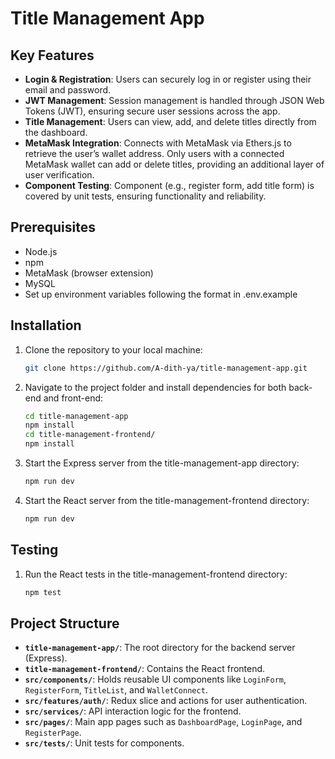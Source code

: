 # Title Management App

## Key Features

- **Login & Registration**: Users can securely log in or register using their email and password.
- **JWT Management**: Session management is handled through JSON Web Tokens (JWT), ensuring secure user sessions across the app.
- **Title Management**: Users can view, add, and delete titles directly from the dashboard.
- **MetaMask Integration**: Connects with MetaMask via Ethers.js to retrieve the user’s wallet address. Only users with a connected MetaMask wallet can add or delete titles, providing an additional layer of user verification.
- **Component Testing**: Component (e.g., register form, add title form) is covered by unit tests, ensuring functionality and reliability.

## Prerequisites

- Node.js
- npm
- MetaMask (browser extension)
- MySQL
- Set up environment variables following the format in .env.example

## Installation

1. Clone the repository to your local machine:

   ```bash
   git clone https://github.com/A-dith-ya/title-management-app.git
   ```

2. Navigate to the project folder and install dependencies for both back-end and front-end:

   ```bash
   cd title-management-app
   npm install
   cd title-management-frontend/
   npm install
   ```

3. Start the Express server from the title-management-app directory:

   ```bash
   npm run dev
   ```

4. Start the React server from the title-management-frontend directory:

   ```bash
   npm run dev
   ```

## Testing

1. Run the React tests in the title-management-frontend directory:
   ```bash
   npm test
   ```

## Project Structure

- **`title-management-app/`**: The root directory for the backend server (Express).
- **`title-management-frontend/`**: Contains the React frontend.
- **`src/components/`**: Holds reusable UI components like `LoginForm`, `RegisterForm`, `TitleList`, and `WalletConnect`.
- **`src/features/auth/`**: Redux slice and actions for user authentication.
- **`src/services/`**: API interaction logic for the frontend.
- **`src/pages/`**: Main app pages such as `DashboardPage`, `LoginPage`, and `RegisterPage`.
- **`src/tests/`**: Unit tests for components.
